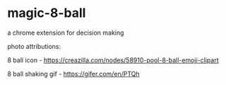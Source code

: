 # magic-8-ball
a chrome extension for decision making


photo attributions: 

8 ball icon - https://creazilla.com/nodes/58910-pool-8-ball-emoji-clipart

8 ball shaking gif - https://gifer.com/en/PTQh
